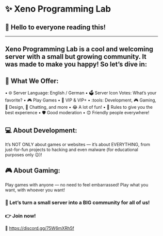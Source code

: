 # :sparkles: Xeno Programming Lab
## :wave: Hello to everyone reading this!
-------------------------------------------------------------------------------------
Xeno Programming Lab is a cool and welcoming server with a small but growing community.
It was made to make you happy! So let’s dive in:
-------------------------------------------------------------------------------------
## :gift: What We Offer:
• :globe_with_meridians: Server Language: English / German
• :ballot_box: Server Icon Votes: What’s your favorite?
• :video_game: Play Games
• :crown: VIP & VIP+
• :tools: Development, :video_game: Gaming, :art: Design, :speech_balloon: Chatting, and more
• :joy: A lot of fun!
• :scroll: Rules to give you the best experience
• :shield: Good moderation
• :blush: Friendly people everywhere!

## :computer: About Development:
It’s NOT ONLY about games or websites — it’s about EVERYTHING,
from just-for-fun projects to hacking and even malware (for educational purposes only :wink:)!

## :video_game: About Gaming:
Play games with anyone — no need to feel embarrassed!
Play what you want, with whoever you want!

### :rocket: Let’s turn a small server into a BIG community for all of us!
### :point_right: Join now!
:link: https://discord.gg/75W6mXRh5f
